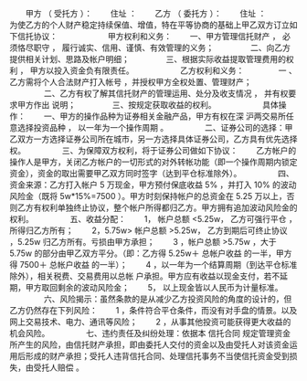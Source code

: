 
 



　　甲方 （ 受托方 ）： 
　　住址 ：
　　乙方 （ 委托方 ）： 
　　住址 ：　　　　
　　为使乙方的个人财产稳定持续保值、增值，特在平等协商的基础上甲乙双方订立如下信托协议：　　　　
　　甲方权利和义务：
　　一、甲方管理信托财产 ， 必须恪尽职守 ， 履行诚实、信用、谨慎、有效管理的义务；
　　
　　二、向乙方提供相关计划、思路及帐户明细；
　　
　　三、根据实际收益提取管理费用的权利 ， 甲方以投入资金负有限责任。　　　　
　　乙方权利和义务：　　
　　一 、乙方需将个人合法财产打入帐号 ，并授权甲方全权处置、管理财产；
　　
　　二、乙方有权了解其信托财产的管理运用、处分及收支情况 ， 并有权要求甲方作出 说明；
　　
　　三、按规定获取收益的权利。　　　　
　　具体操作：
　　一、甲方的操作品种为证券相关金融产品，甲方有权在深 沪两交易所任意选择投资品种 ， 以一年为一个操作周期 。
　　
　　二、证券公司的选择：甲乙双方一方选择证券公司所在城市，另一方选择具体证券公司，乙方具有优先选择权。
　　
　　三、为保障双方权利，将于证券公司做如下协议：
　　乙方帐户的操作人是甲方，关闭乙方帐户的一切形式的对外转帐功能（即一个操作周期内锁定资金），资金的取出需要甲乙双方同时签字（达到平仓标准除外）。
　　
　　四、资金来源：乙方打入帐户 5 万现金，甲方预付保底收益 5% ，并打入 10% 的波动风险金（既将 5w*15%=7500 ）。甲方时刻保持帐户的总资金在 5.25 万以上，否则乙方有权利单独终止协议，整个帐户所得都归乙方。甲方拥有追加波动风险金的权利。
　　
　　五、收益分配：
　　1， 帐户总额 &lt;5.25w， 乙方可强行平仓 ， 所得归乙方所有；
　　2，5.75w&gt; 帐户总额 &gt;5.25w， 乙方到期后可终止协议 ，5.25w 归乙方所有。亏损由甲方承担；
　　3 ，帐户总额 &gt;5.75w ，大于 5.75w 的部分由甲乙双方平分。（即：乙方得 5.25w＋ 总帐户收益 的一半，甲方得 7500＋ 总帐户收益 的一半）；
　　4 ，以一年为一个结算周期（到达平仓标准除外），相关税费、交易费用以总帐 户承担。甲方应有收益以现金支付，若不延期，甲方取回剩余的波动风险金；
　　5， 以上现金皆以人民币为计量标准。
　　
　　六、风险揭示：虽然条款的是从减少乙方投资风险的角度的设计的，但乙方仍然存在下列风险：
　　1 ，条件符合平仓条件，而没有对手盘的情景。以及网上交易技术、电力、通讯等风险；
　　2 ，从事其他投资可能获得更大收益的机会风险。
　　
　　七、违约责任及纠纷处理：依据本
信托合同
规定管理资金所产生的风险，由信托财产承担，即由委托人交付的资金以及由受托人对该资金运用后形成的财产承担；受托人违背信托合同、处理信托事务不当使信托资金受到损失，由受托人赔偿 。
 


 

 
 
 
 
 
  


  
 

  


  


  
 
 
 
 


